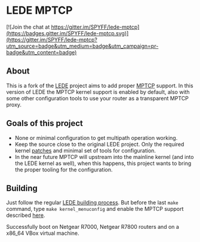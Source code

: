 # LEDE MPTCP

[![Join the chat at https://gitter.im/SPYFF/lede-mptcp](https://badges.gitter.im/SPYFF/lede-mptcp.svg)](https://gitter.im/SPYFF/lede-mptcp?utm_source=badge&utm_medium=badge&utm_campaign=pr-badge&utm_content=badge)

## About
This is a fork of the [LEDE](https://github.com/lede-project/source) project aims to add proper [MPTCP](https://www.multipath-tcp.org/) support. In this version of LEDE the MPTCP kernel support is enabled by default, also with some other configuration tools to use your router as a transparent MPTCP proxy.

## Goals of this project
* None or minimal configuration to get multipath operation working.
* Keep the source close to the original LEDE project. Only the required kernel [patches](https://www.multipath-tcp.org/patches/) and minimal set of tools for configuration.
* In the near future MPTCP will upstream into the mainline kernel (and into the LEDE kernel as well), when this happens, this project wants to bring the proper tooling for the configuration.

## Building
Just follow the regular [LEDE building process](https://lede-project.org/docs/guide-developer/quickstart-build-images). But before the last `make` command, type `make kernel_menuconfig` and enable the MPTCP support described [here](https://multipath-tcp.org/pmwiki.php/Users/DoItYourself).

Successfully boot on Netgear R7000, Netgear R7800 routers and on a x86_64 VBox virtual machine.
